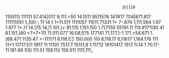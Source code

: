                                                       日{]10
 110511]   111111  57.414|017   9;111.=50   14.1511                                         9511576  147#17                  704|671.817              111111051
                                            1_5]0-;
                                                                                                                                                        11
 14        {
                                                                                                                                            1=11.511
                                                                                            1111057
                                                                                           11011        71331
                                   1+                                                                                           7-.674     1,111.564
                                     1.97                                                                                         1.977
                                   1+.)1                                                                                         14.]75                    14,]1
                                                                                                                 101.)+          91.115
                                                                               1.151.150              1.7{7150
                               55191.11    113                #171130      41
                   61.151.]40   =7=7+70                        11.011.077                 16.08,5?5             177141                    71.177.]-1  171.=54.671
                                            1.[68.471           1135:47
                                                                                                                              =-111171                  6.116.1汀
                                                                                150.000                                                                   1(0
                    6,116.17                                                   6,11617
                                                                                                                                           1,164.176
111
     11+1                                                                      11717.5]1                                      1917 11                   11101
                                                                                           7517.7                                                         151{1;9
                                                                                           1:11712                                                      19101417
                                                                                                                                                        1517.%14
             1                                                                                                                               70.17-        11.181
                                   66 510
                                                                                                                111.51          159.113                   159.511
                                                                                                                         1111,111_